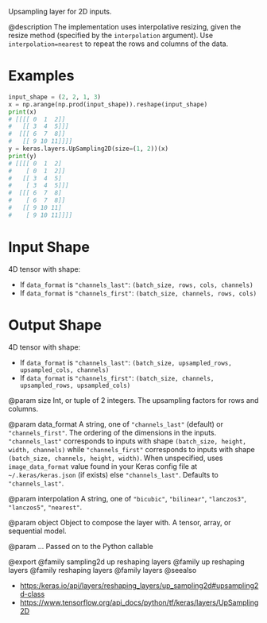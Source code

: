 Upsampling layer for 2D inputs.

@description
The implementation uses interpolative resizing, given the resize method
(specified by the `interpolation` argument). Use `interpolation=nearest`
to repeat the rows and columns of the data.

# Examples
```python
input_shape = (2, 2, 1, 3)
x = np.arange(np.prod(input_shape)).reshape(input_shape)
print(x)
# [[[[ 0  1  2]]
#   [[ 3  4  5]]]
#  [[[ 6  7  8]]
#   [[ 9 10 11]]]]
y = keras.layers.UpSampling2D(size=(1, 2))(x)
print(y)
# [[[[ 0  1  2]
#    [ 0  1  2]]
#   [[ 3  4  5]
#    [ 3  4  5]]]
#  [[[ 6  7  8]
#    [ 6  7  8]]
#   [[ 9 10 11]
#    [ 9 10 11]]]]
```

# Input Shape
4D tensor with shape:
- If `data_format` is `"channels_last"`:
    `(batch_size, rows, cols, channels)`
- If `data_format` is `"channels_first"`:
    `(batch_size, channels, rows, cols)`

# Output Shape
4D tensor with shape:
- If `data_format` is `"channels_last"`:
    `(batch_size, upsampled_rows, upsampled_cols, channels)`
- If `data_format` is `"channels_first"`:
    `(batch_size, channels, upsampled_rows, upsampled_cols)`

@param size
Int, or tuple of 2 integers.
The upsampling factors for rows and columns.

@param data_format
A string,
one of `"channels_last"` (default) or `"channels_first"`.
The ordering of the dimensions in the inputs.
`"channels_last"` corresponds to inputs with shape
`(batch_size, height, width, channels)` while `"channels_first"`
corresponds to inputs with shape
`(batch_size, channels, height, width)`.
When unspecified, uses
`image_data_format` value found in your Keras config file at
`~/.keras/keras.json` (if exists) else `"channels_last"`.
Defaults to `"channels_last"`.

@param interpolation
A string, one of `"bicubic"`, `"bilinear"`, `"lanczos3"`,
`"lanczos5"`, `"nearest"`.

@param object
Object to compose the layer with. A tensor, array, or sequential model.

@param ...
Passed on to the Python callable

@export
@family sampling2d up reshaping layers
@family up reshaping layers
@family reshaping layers
@family layers
@seealso
+ <https:/keras.io/api/layers/reshaping_layers/up_sampling2d#upsampling2d-class>
+ <https://www.tensorflow.org/api_docs/python/tf/keras/layers/UpSampling2D>
